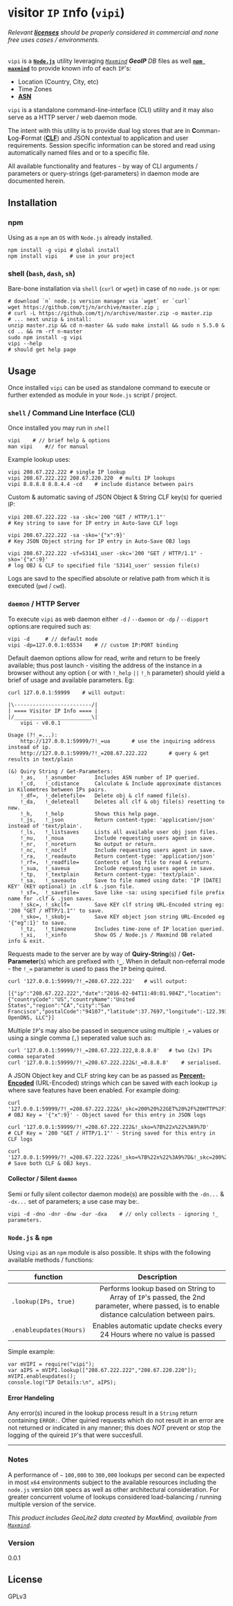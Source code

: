 # `V`isitor `IP` `I`nfo (`vipi`)
###### Relevant [**licenses**] should be properly considered in commercial and none free uses cases / environments.

`vipi` is a [**`Node.js`**] utility leveraging [_`Maxmind`_] *__GeoIP__* *DB* files as well [**`npm maxmind`**] to  provide known info of each `IP`'s:
 - Location (Country, City, etc)
 - Time Zones
 - [**ASN**]

`vipi` is a standalone command-line-interface (CLI) utility and it may also serve as a HTTP server / web daemon mode.

The intent with this utility is to provide dual log stores that are in **C**omman-**L**og-**F**ormat ([**CLF**]) and JSON contextual to application and user requirements. Session specific information can be stored and read using automatically named files and or to a specific file.

All available functionality and features - by way of CLI arguments / parameters or query-strings (get-parameters) in daemon mode are documented herein.

## Installation
### npm 
Using as a `npm` an `OS` with `Node.js` already installed.

```shell
npm install -g vipi	# global install
npm install vipi	# use in your project
```
### shell (`bash`, `dash`, `sh`)
Bare-bone installation via `shell` (`curl` or `wget`) in case of no `node.js` or `npm`:

```shell
# download `n` node.js version manager via `wget` or `curl`
wget https://github.com/tj/n/archive/master.zip ;
# curl -L https://github.com/tj/n/archive/master.zip -o master.zip
# ... next unzip & install: 
unzip master.zip && cd n-master && sudo make install && sudo n 5.5.0 & cd .. && rm -rf n-master  
sudo npm install -g vipi
vipi --help
# should get help page
```


## Usage

Once installed `vipi` can be used as standalone command to execute or further extended as module in your `Node.js` script / project.

### `shell` / Command Line Interface (CLI)

Once installed you may run in *_`shell`_*

```shell
vipi	# // brief help & options
man vipi	#// for manual
```

Example lookup uses:

```shell
vipi 208.67.222.222	# single IP lookup
vipi 208.67.222.222 208.67.220.220	# multi IP lookups
vipi 8.8.8.8 8.8.4.4 -cd	# include distance between pairs
```

Custom & automatic saving of JSON Object & String CLF key(s) for queried IP:

```shell
vipi 208.67.222.222 -sa -skc='200 "GET / HTTP/1.1"'
# Key string to save for IP entry in Auto-Save CLF logs
```

```shell
vipi 208.67.222.222 -sa -sko='{"x":9}'
# Key JSON Object string for IP entry in Auto-Save OBJ logs
```

```shell
vipi 208.67.222.222 -sf=S3141_user -skc='200 "GET / HTTP/1.1" -sko='{"x":9}'
# log OBJ & CLF to specified file 'S3141_user' session file(s)
```

Logs are savd to the specified absolute or relative path from which it is executed (`pwd` / `cwd`).


### `daemon` / HTTP Server

To execute `vipi` as web daemon either `-d` / `--daemon`  or `-dp` / `--dipport` options:are required such as:

```shell
vipi -d		# // default mode
vipi -dp=127.0.0.1:65534	# // custom IP:PORT binding
```

Default daemon options allow for read, write and return to be freely available; thus post launch - visiting the address of the instance in a browser without any option ( or with `!_help` `||` `!_h` parameter) should yield a brief of usage and available parameters. Eg:

```shell
curl 127.0.0.1:59999 	# will output:
```

```
|\-------------------------/|
| ==== Visitor IP Info ==== |
|/_________________________\|
	vipi - v0.0.1

Usage (?!_=...):
	http://127.0.0.1:59999/?!_=ua		# use the inquiring address instead of ip.
	http://127.0.0.1:59999/?!_=208.67.222.222		# query & get results in text/plain

(&) Quiry String / Get-Parameters:
	!_as,	!_asnumber		Includes ASN number of IP queried.
	!_cd,	!_cdistance		Calculate & Include approximate distances in Kilometres between IPs pairs.
	!_df=,	!_deletefile=	Delete obj & clf named file(s).
	!_da,	!_deleteall		Deletes all clf & obj file(s) resetting to new.
	!_h,	!_help			Shows this help page.
	!_js,	!_json			Return content-type: 'application/json' instead of 'text/plain'.
	!_ls,	!_listsaves		Lists all available user obj json files.
	!_nu,	!_noua			Include requesting users agent in save.
	!_nr,	!_noreturn		No output or return.
	!_nc,	!_noclf			Include requesting users agent in save.
	!_ra,	!_readauto		Return content-type: 'application/json'
	!_rf=,	!_readfile=		Contents of log file to read & return.
	!_sua,	!_saveua		Include requesting users agent in save.
	!_tp,	!_textplain		Return content-type: 'text/plain'.
	!_sa,	!_saveauto		Save to file named using date: 'IP [DATE] KEY' (KEY optional) in .clf & .json file.
	!_sf=,	!_savefile=		Save like -sa: using specified file prefix name for .clf & .json saves.
	!_skc=,	!_skclf=		Save KEY clf string URL-Encoded string eg: '200 "GET / HTTP/1.1"' to save.
	!_sko=,	!_skobj=		Save KEY object json string URL-Encoded eg '{"eg":1}' to save.
	!_tz,	!_timezone		Includes time-zone of IP location queried.
	!_xi,	!_xinfo			Show OS / Node.js / Maxmind DB related info & exit.
```

Requests made to the server are by way of **Quiry-String**(s) / **Get-Parameter**(s) which are prefixed with **`!_`**. When in default non-referral mode - the `!_=` parameter is used to pass the `IP` being quired.

```shell
curl '127.0.0.1:59999/?!_=208.67.222.222' 	# will output:
```

```shell
[{"ip":"208.67.222.222","date":"2016-02-04T11:40:01.984Z","location":{"countryCode":"US","countryName":"United States","region":"CA","city":"San Francisco","postalCode":"94107","latitude":37.7697,"longitude":-122.39330000000001,"dmaCode":807,"areaCode":415,"metroCode":807,"continentCode":"NA","regionName":"California"},"ua":"curl/7.38.0","timeZone":"America/Los_Angeles","asn":"AS36692 OpenDNS, LLC"}]
```

Multiple `IP`'s may also be passed in sequence using multiple `!_=` values or using a single comma (`,`) seperated value such as:

```shell
curl '127.0.0.1:59999/?!_=208.67.222.222,8.8.8.8' 	# two (2x) IPs comma separated
curl '127.0.0.1:59999/?!_=208.67.222.222&!_=8.8.8.8' 	# serialised.
```


A JSON Object key and CLF string key can be as passed as [**Percent-Encoded**] (URL-Encoded) strings which can be saved with each lookup `ip` where save features have been enabled. For example doing:


```shell
curl '127.0.0.1:59999/?!_=208.67.222.222&!_skc=200%20%22GET%20%2F%20HTTP%2F1.1%22'
# OBJ Key = '{"x":9}' - Object saved for this entry in JSON logs
```

```shell
curl '127.0.0.1:59999/?!_=208.67.222.222&!_sko=%7B%22x%22%3A9%7D'
# CLF Key = '200 "GET / HTTP/1.1"' - String saved for this entry in CLF logs
```

```shell
curl '127.0.0.1:59999/?!_=208.67.222.222&!_sko=%7B%22x%22%3A9%7D&!_skc=200%20%22GET%20%2F%20HTTP%2F1.1%22'
# Save both CLF & OBJ keys.
```


#### Collector / Silent `daemon`

Semi or fully silent collector daemon mode(s) are possible with the  `-dn...` & `-dx...` set of parameters; a use case may be:.

 
```
vipi -d -dno -dnr -dnw -dur -dxa	# // only collects - ignoring !_ parameters.
```


### `Node.js` & `npm`

Using `vipi` as an `npm` module is also possible. It ships with the following available methods / functions:

| function | Description |
| ------------- |:-------------:|
| `.lookup(IPs, true)` | Performs lookup based on String to Array of `IP`'s passed, the 2nd parameter, where passed, is to enable distance calculation between pairs. |
| `.enableupdates(Hours)` | Enables automatic update checks every 24 Hours where no value is passed |

Simple example:

```
var mVIPI = require("vipi");
var aIPS = mVIPI.lookup(["208.67.222.222","208.67.220.220"]);
mVIPI.enableupdates();
console.log("IP Details:\n", aIPS);
```


#### Error Handeling
Any error(s) incured in the lookup process result in a `String` return containing `ERROR:`.
Other quiried requests which do not result in an error are not returned or indicated in any manner; this does *NOT* prevent or stop the logging of the quireid `IP`'s that were succesfull.


----

### Notes
A performance of `~` `100,000` to `300,000` lookups per second can be expected in most `x64` environments subject to the available resources including the `node.js` version `DDR` specs as well as other architectural consideration. For greater concurrent volume of lookups considered load-balancing / running multiple version of the service.

_This product includes GeoLite2 data created by MaxMind, available from_ [_`Maxmind`_].

### Version
0.0.1


License
----
GPLv3

  [**licenses**]: <http://dev.maxmind.com/geoip/geoip2/geolite2/>
  [**`Node.js`**]: <https://nodejs.org/en/>
  [**`npm maxmind`**]: <https://github.com/runk/node-maxmind>
  [_`Maxmind`_]: <https://www.maxmind.com/en/home>
  [**ASN**]: <https://en.wikipedia.org/wiki/Autonomous_system_%28Internet%29>
  [**CLF**]: <https://en.wikipedia.org/wiki/Common_Log_Format>
  [**Percent-Encoded**]: <https://en.wikipedia.org/wiki/Percent-encoding>